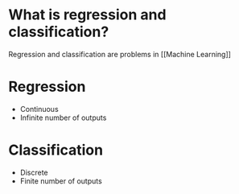 # What is regression and classification?
Regression and classification are problems in [[Machine Learning]]

# Regression
- Continuous
- Infinite number of outputs

# Classification
- Discrete
- Finite number of outputs